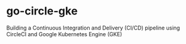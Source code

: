 # go-circle-gke
Building a Continuous Integration and Delivery (CI/CD) pipeline using CircleCI and Google Kubernetes Engine (GKE)
